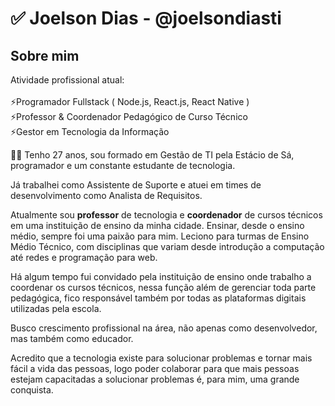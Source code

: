 # ✅ Joelson Dias - @joelsondiasti 

## Sobre mim 
Atividade profissional atual: <br/><br/>
⚡Programador Fullstack ( Node.js, React.js, React Native ) <br/>
⚡Professor & Coordenador Pedagógico de Curso Técnico <br/> 
⚡Gestor em Tecnologia da Informação <br/>

👨‍💻 Tenho 27 anos, sou formado em Gestão de TI pela Estácio de Sá, programador e um constante estudante de tecnologia. 

Já trabalhei como Assistente de Suporte e atuei em times de desenvolvimento como Analista de Requisitos.

Atualmente sou **professor** de tecnologia e **coordenador** de cursos técnicos em uma instituição de ensino da minha cidade. Ensinar, desde o ensino médio, sempre foi uma paixão para mim. Leciono para turmas de Ensino Médio Técnico, com disciplinas que variam desde introdução a computação até redes e programação para web. 

Há algum tempo fui convidado pela instituição de ensino onde trabalho a coordenar os cursos técnicos, nessa função além de gerenciar toda parte pedagógica, fico responsável também por todas as plataformas digitais utilizadas pela escola.

Busco crescimento profissional na área, não apenas como desenvolvedor, mas também como educador. 

Acredito que a tecnologia existe para solucionar problemas e tornar mais fácil a vida das pessoas, logo poder colaborar para que mais pessoas estejam capacitadas a solucionar problemas é, para mim, uma grande conquista.  

<!--
**joelsondiasti/joelsondiasti** is a ✨ _special_ ✨ repository because its `README.md` (this file) appears on your GitHub profile.

Here are some ideas to get you started:

- 🔭 I’m currently working on ...
- 🌱 I’m currently learning ...
- 👯 I’m looking to collaborate on ...
- 🤔 I’m looking for help with ...
- 💬 Ask me about ...
- 📫 How to reach me: ...
- 😄 Pronouns: ...
- ⚡ Fun fact: ...
-->
